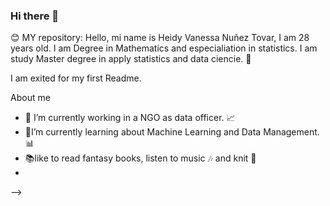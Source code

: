 ### Hi there 👋
😊
MY repository: 
Hello, mi name is Heidy Vanessa Nuñez Tovar, I am 28 years old. I am Degree in Mathematics and especialiation in statistics. I am study Master degree in apply statistics and data ciencie. 📝

I am exited for my first Readme.

About me

- 🔭 I’m currently working in a NGO as data officer. 📈
- 🌱I’m currently learning about Machine Learning and Data Management.  📊 
- 📚like to read fantasy books, listen to music 🎶 and knit 🧶 
- 
-->
